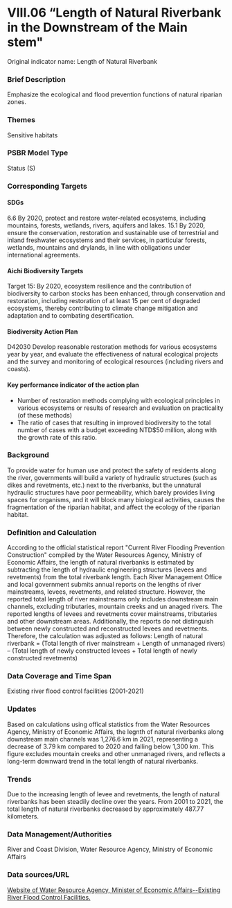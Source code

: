 # VIII.06 “Length of Natural Riverbank in the Downstream of the Main stem"
Original indicator name: Length of Natural Riverbank

<script type="text/javascript" src="http://cdn.mathjax.org/mathjax/latest/MathJax.js?config=TeX-AMS-MML_HTMLorMML"></script>

### Brief Description
Emphasize the ecological and flood prevention functions of natural riparian zones.

### Themes
Sensitive habitats
### PSBR Model Type
Status (S)
### Corresponding Targets
#### SDGs
6.6 By 2020, protect and restore water-related ecosystems, including mountains, forests, wetlands, rivers, aquifers and lakes. 15.1 By 2020, ensure the conservation, restoration and sustainable use of terrestrial and inland freshwater ecosystems and their services, in particular forests, wetlands, mountains and drylands, in line with obligations under international agreements.
#### Aichi Biodiversity Targets
Target 15: By 2020, ecosystem resilience and the contribution of biodiversity to carbon stocks has been enhanced, through conservation and restoration, including restoration of at least 15 per cent of degraded ecosystems, thereby contributing to climate change mitigation and adaptation and to combating desertification.
#### Biodiversity Action Plan
D42030 Develop reasonable restoration methods for various ecosystems year by year, and evaluate the effectiveness of natural ecological projects and the survey and monitoring of ecological resources (including rivers and coasts).
#### Key performance indicator of the action plan
* Number of restoration methods complying with ecological principles in various ecosystems or results of research and evaluation on practicality (of these methods)
* The ratio of cases that resulting in improved biodiversity to the total number of cases with a budget exceeding NTD$50 million, along with the growth rate of this ratio.
### Background
To provide water for human use and protect the safety of residents along the river, governments will build a variety of hydraulic structures (such as dikes and revetments, etc.) next to the riverbanks, but the unnatural hydraulic structures have poor permeability, which barely provides living spaces for organisms, and it will block many biological activities, causes the fragmentation of the riparian habitat, and affect the ecology of the riparian habitat.
### Definition and Calculation
According to the official statistical report "Current River Flooding Prevention Construction" compiled by the Water Resources Agency, Ministry of Economic Affairs, the length of natural riverbanks is estimated by subtracting the length of hydraulic engineering structures (levees and revetments) from the total riverbank length. Each River Management Office and local government submits annual reports on the lengths of river mainstreams, levees, revetments, and related structure. However, the reported total length of river mainstreams only includes downstream main channels, excluding tributaries, mountain creeks and un anaged rivers. The reported lengths of levees and revetments cover mainstreams, tributaries and other downstream areas. Additionally, the reports do not distinguish between newly constructed and reconstructed levees and revetments. Therefore, the calculation was adjusted as follows: Length of natural riverbank = (Total length of river mainstream + Length of unmanaged rivers) – (Total length of newly constructed levees + Total length of newly constructed revetments)
### Data Coverage and Time Span
Existing river flood control facilities (2001-2021)
### Updates
Based on calculations using offical statistics from the Water Resources Agency, Ministry of Economic Affairs, the legnth of natural riverbanks along downstream main channels was 1,276.6 km in 2021, representing a decrease of 3.79 km compared to 2020 and falling below 1,300 km. This figure excludes mountain creeks and other unmanaged rivers, and reflects a long-term downward trend in the total length of natural riverbanks.
### Trends
Due to the increasing length of levee and revetments, the length of natural riverbanks has been steadily decline over the years. From 2001 to 2021, the total length of natural riverbanks decreased by approximately 487.77 kilometers.
### Data Management/Authorities
River and Coast Division, Water Resource Agency, Ministry of Economic Affairs
### Data sources/URL
[Website of Water Resource Agency, Minister of Economic Affairs--Existing River Flood Control Facilities.](https://www.wra.gov.tw/6950/7169/7316/7324/)